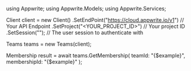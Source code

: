 using Appwrite;
using Appwrite.Models;
using Appwrite.Services;

Client client = new Client()
    .SetEndPoint("https://cloud.appwrite.io/v1") // Your API Endpoint
    .SetProject("<YOUR_PROJECT_ID>") // Your project ID
    .SetSession(""); // The user session to authenticate with

Teams teams = new Teams(client);

Membership result = await teams.GetMembership(
    teamId: "{$example}",
    membershipId: "{$example}"
);